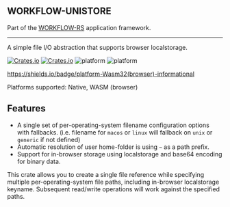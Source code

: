 ## WORKFLOW-UNISTORE

Part of the [WORKFLOW-RS](https://github.com/workflow-rs) application framework.

***

A simple file I/O abstraction that supports browser localstorage.

[![Crates.io](https://img.shields.io/crates/l/workflow-unistore.svg?maxAge=2592000)](https://crates.io/crates/workflow-unistore)
[![Crates.io](https://img.shields.io/crates/v/workflow-unistore.svg?maxAge=2592000)](https://crates.io/crates/workflow-unistore)
![platform](https://img.shields.io/badge/platform-Native-informational)
![platform](https://img.shields.io/badge/platform-Web%20%28wasm32%29-informational)

https://shields.io/badge/platform-Wasm32(browser)-informational

Platforms supported: Native, WASM (browser)

## Features

* A single set of per-operating-system filename configuration options with fallbacks. (i.e. filename for `macos` or `linux` will fallback on `unix` or `generic` if not defined)
* Automatic resolution of user home-folder is using `~` as a path prefix.
* Support for in-browser storage using localstorage and base64 encoding for binary data.


This crate allows you to create a single file reference while specifying multiple per-operating-system file paths, including in-browser localstorage keyname.  Subsequent read/write operations will work against the specified paths.
